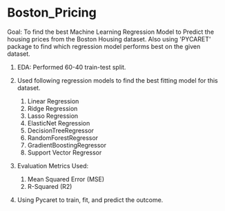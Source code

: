 # Boston_Pricing

Goal: To find the best Machine Learning Regression Model to Predict the housing prices from the Boston Housing dataset. Also using 'PYCARET' package to find which regression model performs best on the given dataset.

1. EDA:
   Performed 60-40 train-test split.

2. Used following regression models to find the best fitting model for this dataset.
   1. Linear Regression
   2. Ridge Regression
   3. Lasso Regression
   4. ElasticNet Regression
   5. DecisionTreeRegressor
   6. RandomForestRegressor
   7. GradientBoostingRegressor
   8. Support Vector Regressor
  
3. Evaluation Metrics Used:
   1. Mean Squared Error (MSE)
   2. R-Squared (R2)

4. Using Pycaret to train, fit, and predict the outcome.


